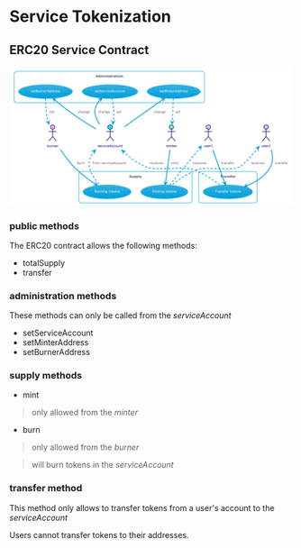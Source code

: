 # Service Tokenization


## ERC20 Service Contract


![Contract interactions](./img/UC1.png)


### public methods
The ERC20 contract allows the following methods:

- totalSupply
- transfer

### administration methods
These methods can only be called from the _serviceAccount_

- setServiceAccount
- setMinterAddress
- setBurnerAddress


### supply methods

- mint
> only allowed from the _minter_

- burn
> only allowed from the _burner_

> will burn tokens in the _serviceAccount_


### transfer method

This method only allows to transfer tokens from a user's account to the _serviceAccount_

Users cannot transfer tokens to their addresses.

